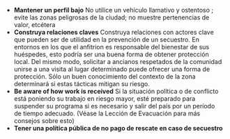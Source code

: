 [Title]: # (Mitigando los riesgos de un secuestro)
[Order]: # (9)

*   **Mantener un perfil bajo**
    No utilice un vehículo llamativo y ostentoso ; evite las zonas peligrosas de la ciudad; no muestre pertenencias de valor, etcétera
*   **Construya relaciones claves**
    Construya relaciones con actores clave que pueden ser de utilidad en la prevención de un secuestro. En entornos en los que el anfitrion es responsable del bienestar de sus huéspedes, esto podría ser una buena forma de obtener protección local. Del mismo modo, solicitar a ancianos respetados de la comunidad unirse a una visita al lugar determinado puede ofrecer una forma de protección. Sólo un buen conocimiento del contexto de la zona determinará si estas tácticas mitigan su riesgo.
*   **Be aware of how work is received**
    Si la situación política o de conflicto está poniendo su trabajo en riesgo mayor, esté preparado para suspender su programa si es necesario y salir del país por un período de tiempo adecuado. (Véase la Lección de Evacuación para más consejos sobre esto)
*   **Tener una política pública de no pago de rescate en caso de secuestro**